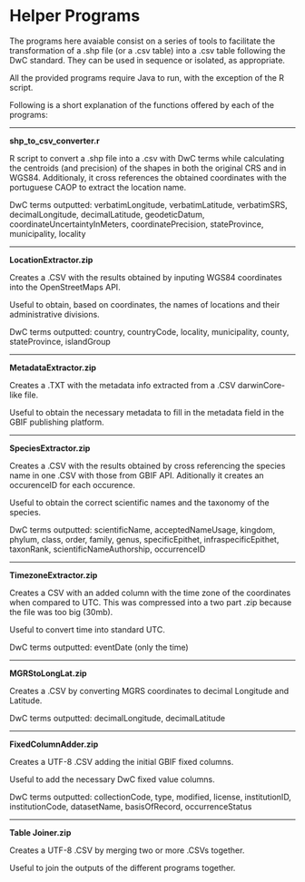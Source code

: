 # Helper Programs

The programs here avaiable consist on a series of tools to facilitate the transformation of a .shp file (or a .csv table) into a .csv table following the DwC standard.
They can be used in sequence or isolated, as appropriate.

All the provided programs require Java to run, with the exception of the R script.

Following is a short explanation of the functions offered by each of the programs:

****
**shp_to_csv_converter.r**

R script to convert a .shp file into a .csv with DwC terms while calculating the centroids (and precision) of the shapes in both the original CRS and in WGS84.
Additionaly, it cross references the obtained coordinates with the portuguese CAOP to extract the location name.

DwC terms outputted: verbatimLongitude, verbatimLatitude, verbatimSRS, decimalLongitude, decimalLatitude, geodeticDatum, coordinateUncertaintyInMeters, coordinatePrecision, stateProvince, municipality, locality

****
**LocationExtractor.zip**

Creates a .CSV with the results obtained by inputing WGS84 coordinates into the OpenStreetMaps API.

Useful to obtain, based on coordinates, the names of locations and their administrative divisions.

DwC terms outputted:  country, countryCode, locality, municipality, county, stateProvince, islandGroup

****
**MetadataExtractor.zip**

Creates a .TXT with the metadata info extracted from a .CSV darwinCore-like file.

Useful to obtain the necessary metadata to fill in the metadata field in the GBIF publishing platform.

****
**SpeciesExtractor.zip**

Creates a .CSV with the results obtained by cross referencing the species name in one .CSV with those from GBIF API.
Aditionally it creates an occurenceID for each occurence.

Useful to obtain the correct scientific names and the taxonomy of the species.

DwC terms outputted: scientificName, acceptedNameUsage, kingdom, phylum, class, order, family, genus, specificEpithet, infraspecificEpithet, taxonRank, scientificNameAuthorship, occurrenceID


****
**TimezoneExtractor.zip**

Creates a CSV with an added column with the time zone of the coordinates when compared to UTC.
This was compressed into a two part .zip because the file was too big (30mb).

Useful to convert time into standard UTC.

DwC terms outputted: eventDate (only the time)

****
**MGRStoLongLat.zip**

Creates a .CSV by converting MGRS coordinates to decimal Longitude and Latitude.

DwC terms outputted: decimalLongitude, decimalLatitude

****
**FixedColumnAdder.zip**

Creates a UTF-8 .CSV adding the initial GBIF fixed columns. 

Useful to add the necessary DwC fixed value columns.

DwC terms outputted: collectionCode, type, modified, license, institutionID, institutionCode, datasetName, basisOfRecord, occurrenceStatus

****
**Table Joiner.zip**

Creates a UTF-8 .CSV by merging two or more .CSVs together. 

Useful to join the outputs of the different programs together.
